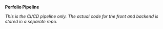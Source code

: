 **Perfolio Pipeline**

_This is the CI/CD pipeline only. The actual code for the front and backend is stored in a separate repo._